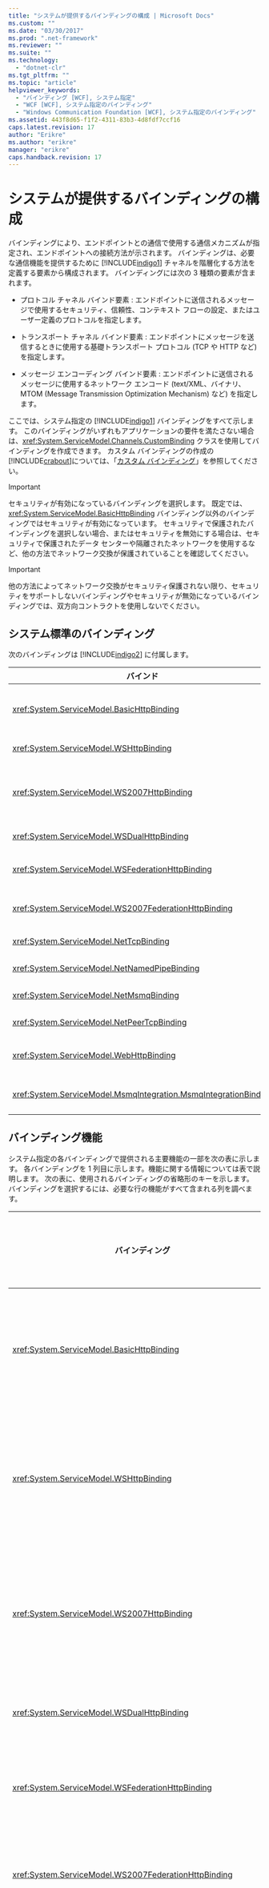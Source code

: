 ```yaml
---
title: "システムが提供するバインディングの構成 | Microsoft Docs"
ms.custom: ""
ms.date: "03/30/2017"
ms.prod: ".net-framework"
ms.reviewer: ""
ms.suite: ""
ms.technology: 
  - "dotnet-clr"
ms.tgt_pltfrm: ""
ms.topic: "article"
helpviewer_keywords: 
  - "バインディング [WCF], システム指定"
  - "WCF [WCF], システム指定のバインディング"
  - "Windows Communication Foundation [WCF], システム指定のバインディング"
ms.assetid: 443f8d65-f1f2-4311-83b3-4d8fdf7ccf16
caps.latest.revision: 17
author: "Erikre"
ms.author: "erikre"
manager: "erikre"
caps.handback.revision: 17
---
```

# システムが提供するバインディングの構成
バインディングにより、エンドポイントとの通信で使用する通信メカニズムが指定され、エンドポイントへの接続方法が示されます。  バインディングは、必要な通信機能を提供するために [!INCLUDE[indigo1](../../../../includes/indigo1-md.md)] チャネルを階層化する方法を定義する要素から構成されます。  バインディングには次の 3 種類の要素が含まれます。  
  
-   プロトコル チャネル バインド要素 : エンドポイントに送信されるメッセージで使用するセキュリティ、信頼性、コンテキスト フローの設定、またはユーザー定義のプロトコルを指定します。  
  
-   トランスポート チャネル バインド要素 : エンドポイントにメッセージを送信するときに使用する基礎トランスポート プロトコル \(TCP や HTTP など\) を指定します。  
  
-   メッセージ エンコーディング バインド要素 : エンドポイントに送信されるメッセージに使用するネットワーク エンコード \(text\/XML、バイナリ、MTOM \(Message Transmission Optimization Mechanism\) など\) を指定します。  
  
 ここでは、システム指定の [!INCLUDE[indigo1](../../../../includes/indigo1-md.md)] バインディングをすべて示します。  このバインディングがいずれもアプリケーションの要件を満たさない場合は、<xref:System.ServiceModel.Channels.CustomBinding> クラスを使用してバインディングを作成できます。  カスタム バインディングの作成の[!INCLUDE[crabout](../../../../includes/crabout-md.md)]については、「[カスタム バインディング](../../../../docs/framework/wcf/extending/custom-bindings.md)」を参照してください。  
  
> [!IMPORTANT]
>  セキュリティが有効になっているバインディングを選択します。  既定では、<xref:System.ServiceModel.BasicHttpBinding> バインディング以外のバインディングではセキュリティが有効になっています。  セキュリティで保護されたバインディングを選択しない場合、またはセキュリティを無効にする場合は、セキュリティで保護されたデータ センターや隔離されたネットワークを使用するなど、他の方法でネットワーク交換が保護されていることを確認してください。  
  
> [!IMPORTANT]
>  他の方法によってネットワーク交換がセキュリティ保護されない限り、セキュリティをサポートしないバインディングやセキュリティが無効になっているバインディングでは、双方向コントラクトを使用しないでください。  
  
## システム標準のバインディング  
 次のバインディングは [!INCLUDE[indigo2](../../../../includes/indigo2-md.md)] に付属します。  
  
|バインド|構成要素|説明|  
|----------|----------|--------|  
|<xref:System.ServiceModel.BasicHttpBinding>|[\<basicHttpBinding\>](../../../../docs/framework/configure-apps/file-schema/wcf/basichttpbinding.md)|ASP.NET Web サービス \(ASMX\) ベースのサービスなど、WS\-Basic Profile に適合する Web サービスとの通信に適したバインディング。  このバインディングはトランスポートとして HTTP を、既定のメッセージ エンコーディングとして text\/XML を使用します。|  
|<xref:System.ServiceModel.WSHttpBinding>|[\<wsHttpBinding\>](../../../../docs/framework/configure-apps/file-schema/wcf/wshttpbinding.md)|二重のサービス コントラクト以外に適した、セキュリティで保護された相互操作可能なバインディング。|  
|<xref:System.ServiceModel.WS2007HttpBinding>|[\<ws2007HttpBinding\>](../../../../docs/framework/configure-apps/file-schema/wcf/ws2007httpbinding.md)|<xref:System.ServiceModel.WSHttpBinding.Security%2A>、<xref:System.ServiceModel.ReliableSession>、および <xref:System.ServiceModel.WSHttpBindingBase.TransactionFlow%2A> の各バインド要素の適切なバージョンをサポートする、セキュリティで保護された相互運用可能なバインディング。|  
|<xref:System.ServiceModel.WSDualHttpBinding>|[\<wsDualHttpBinding\>](../../../../docs/framework/configure-apps/file-schema/wcf/wsdualhttpbinding.md)|二重のサービス コントラクト、または SOAP 中継局を介しての通信に適した、セキュリティで保護された相互操作可能なバインディング。|  
|<xref:System.ServiceModel.WSFederationHttpBinding>|[\<wsFederationHttpBinding\>](../../../../docs/framework/configure-apps/file-schema/wcf/wsfederationhttpbinding.md)|WS\-Federation プロトコルをサポートする、セキュリティで保護された相互操作可能なバインディングで、フェデレーションに属す組織のユーザーを効率的に認証、および承認することができます。|  
|<xref:System.ServiceModel.WS2007FederationHttpBinding>|[\<ws2007FederationHttpBinding\>](../../../../docs/framework/configure-apps/file-schema/wcf/ws2007federationhttpbinding.md)|<xref:System.ServiceModel.WS2007HttpBinding>から派生し、フェデレーション セキュリティをサポートする、セキュリティで保護された相互運用可能なバインディングです。|  
|<xref:System.ServiceModel.NetTcpBinding>|[\<netTcpBinding\>](../../../../docs/framework/configure-apps/file-schema/wcf/nettcpbinding.md)|[!INCLUDE[indigo2](../../../../includes/indigo2-md.md)] アプリケーション間での複数コンピューターの通信に適した、セキュリティで保護された最適バインディング。|  
|<xref:System.ServiceModel.NetNamedPipeBinding>|[\<netNamedPipeBinding\>](../../../../docs/framework/configure-apps/file-schema/wcf/netnamedpipebinding.md)|[!INCLUDE[indigo2](../../../../includes/indigo2-md.md)] アプリケーション間でのコンピューター通信に適した、セキュリティで保護された信頼できる最適バインディング。|  
|<xref:System.ServiceModel.NetMsmqBinding>|[\<netMsmqBinding\>](../../../../docs/framework/configure-apps/file-schema/wcf/netmsmqbinding.md)|[!INCLUDE[indigo2](../../../../includes/indigo2-md.md)] アプリケーション間での複数コンピューターの通信に適した、キューに置かれたバインディング。|  
|<xref:System.ServiceModel.NetPeerTcpBinding>|[\<netPeerTcpBinding\>](../../../../docs/framework/configure-apps/file-schema/wcf/netpeertcpbinding.md)|セキュリティで保護された、複数のコンピューター通信を可能にするバインディング。|  
|<xref:System.ServiceModel.WebHttpBinding>|[\<webHttpBinding\>](../../../../docs/framework/configure-apps/file-schema/wcf/webhttpbinding.md)|SOAP メッセージではなく、HTTP 要求を介して公開される [!INCLUDE[indigo2](../../../../includes/indigo2-md.md)] Web サービスのエンドポイントを構成するために使用されるバインディング。|  
|<xref:System.ServiceModel.MsmqIntegration.MsmqIntegrationBinding>|[\<msmqIntegrationBinding\>](../../../../docs/framework/configure-apps/file-schema/wcf/msmqintegrationbinding.md)|[!INCLUDE[indigo2](../../../../includes/indigo2-md.md)] アプリケーションと既存のメッセージ キュー \(MSMQ: Message Queuing\) アプリケーション間のコンピューター間通信に適したバインディング。|  
  
## バインディング機能  
 システム指定の各バインディングで提供される主要機能の一部を次の表に示します。  各バインディングを 1 列目に示します。機能に関する情報については表で説明します。  次の表に、使用されるバインディングの省略形のキーを示します。  バインディングを選択するには、必要な行の機能がすべて含まれる列を調べます。  
  
|バインディング|相互運用性|セキュリティ モード \(既定\)|セッション<br /><br /> \(既定\)|トランザクション|二重|  
|-------------|-----------|-----------------------|----------------------|--------------|--------|  
|<xref:System.ServiceModel.BasicHttpBinding>|Basic Profile 1.1|\(なし\)、トランスポート、メッセージ、混在|なし、\(なし\)|\(なし\)|N\/A|  
|<xref:System.ServiceModel.WSHttpBinding>|WS|なし、トランスポート、\(メッセージ\)、混在|\(なし\)、トランスポート、信頼できるセッション|\(なし\)、あり|N\/A|  
|<xref:System.ServiceModel.WS2007HttpBinding>|WS\-Security、WS\-Trust、WS\-SecureConversation、WS\-SecurityPolicy|なし、トランスポート、\(メッセージ\)、混在|\(なし\)、トランスポート、信頼できるセッション|\(なし\)、あり|N\/A|  
|<xref:System.ServiceModel.WSDualHttpBinding>|WS|なし、\(メッセージ\)|\(信頼できるセッション\)|\(なし\)、あり|はい|  
|<xref:System.ServiceModel.WSFederationHttpBinding>|WS\-Federation|なし、\(メッセージ\)、混在|\(なし\)、信頼できるセッション|\(なし\)、あり|いいえ|  
|<xref:System.ServiceModel.WS2007FederationHttpBinding>|WS\-Federation|なし、\(メッセージ\)、混在|\(なし\)、信頼できるセッション|\(なし\)、あり|いいえ|  
|<xref:System.ServiceModel.NetTcpBinding>|.NET|なし、\(トランスポート\)、メッセージ、<br /><br /> Mixed|信頼できるセッション、\(トランスポート\)|\(なし\)、あり|はい|  
|<xref:System.ServiceModel.NetNamedPipeBinding>|.NET|なし、<br /><br /> \(トランスポート\)|なし、\(トランスポート\)|\(なし\)、あり|はい|  
|<xref:System.ServiceModel.NetMsmqBinding>|.NET|なし、メッセージ、\(トランスポート\)、両方|\(なし\)|\(なし\)、あり|いいえ|  
|<xref:System.ServiceModel.NetPeerTcpBinding>|Peer|なし、メッセージ、\(トランスポート\)、混在|\(なし\)|\(なし\)|はい|  
|<xref:System.ServiceModel.MsmqIntegration.MsmqIntegrationBinding>|MSMQ|なし、\(トランスポート\)|\(なし\)|\(なし\)、あり|適用なし|  
  
 次の表では、前の表内の機能について説明します。  
  
|特性|説明|  
|--------|--------|  
|相互運用性の種類|バインディングによる相互操作を可能にするプロトコルまたはテクノロジに名前を付けます。|  
|セキュリティ|チャネルをセキュリティで保護する方法を指定します。<br /><br /> -   なし : SOAP のメッセージはセキュリティで保護されず、クライアントは認証されません。<br />-   トランスポート : セキュリティ要件はトランスポート層で満たされます。<br />-   メッセージ : セキュリティ要件はメッセージ層で満たされます。<br />-   混在 : このセキュリティ モードは `TransportWithMessageCredentials` として知られています。  メッセージ レベルで資格情報を処理し、整合性と機密性の要件がトランスポート層で満たされます。<br />-   両方 : メッセージ レベルとトランスポート レベルのセキュリティが共に使用されます。  この機能は、<xref:System.ServiceModel.NetMsmqBinding> に特有の機能です。|  
|セッション|このバインディングでセッション コントラクトをサポートするかどうかを指定します。|  
|トランザクション|トランザクションが有効かどうかを指定します。|  
|二重|二重のコントラクトがサポートされているかどうかを指定します。  この機能はバインディングでセッションをサポートする必要があることに注意してください。|  
|ストリーム|メッセージ ストリーミングをサポートするかどうかを指定します。|  
  
## 参照  
 [エンドポイントの作成の概要](../../../../docs/framework/wcf/endpoint-creation-overview.md)   
 [サービスとクライアントを構成するためのバインディングの使用](../../../../docs/framework/wcf/using-bindings-to-configure-services-and-clients.md)   
 [基本的な WCF プログラミング](../../../../docs/framework/wcf/basic-wcf-programming.md)